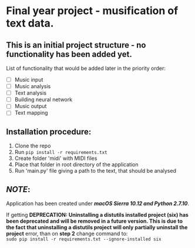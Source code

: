 # Final year project - musification of text data.
## This is an initial project structure - no functionality has been added yet.
List of functionality that would be added later in the priority order:
- [ ] Music input
- [ ] Music analysis
- [ ] Text analysis
- [ ] Building neural network
- [ ] Music output
- [ ] Text mapping

## Installation procedure:
  1. Clone the repo
  2. Run `pip install -r requirements.txt`
  3. Create folder 'midi' with MIDI files
  4. Place that folder in root directory of the application
  5. Run 'main.py' file giving a path to the text, that should be analysed

## **_NOTE_**:
Application has been created under _**macOS Sierra 10.12 and Python 2.7.10**_.

If getting **DEPRECATION: Uninstalling a distutils installed project (six) has
been deprecated and will be removed in a future version. This is due to the fact
that uninstalling a distutils project will only partially uninstall the project**
error, than on **step 2** change command to:  
`sudo pip install -r requirements.txt --ignore-installed six`
